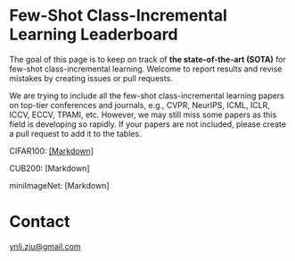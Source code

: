 # Few-Shot Class-Incremental Learning Leaderboard

The goal of this page is to keep on track of **the state-of-the-art (SOTA)** for few-shot class-incremental learning. Welcome to report results and revise mistakes by creating issues or pull requests. 

We are trying to include all the few-shot class-incremental learning papers on top-tier conferences and journals, e.g., CVPR, NeurIPS, ICML, ICLR, ICCV, ECCV, TPAMI, etc. However, we may still miss some papers as this field is developing so rapidly. If your papers are not included, please create a pull request to add it to the tables. 

CIFAR100: [[Markdown]](https://github.com/yananlix1/few-shot-class-incremental-learning-leaderboard/blob/main/cifar100.md)

CUB200: [Markdown]

miniImageNet: [Markdown]


# Contact
ynli.zju@gmail.com
